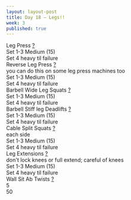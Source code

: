 ```yaml
---
layout: layout-post
title: Day 18 — Legs!!
week: 3
published: true
---
```


<div class="ex_list">

  <div class="ex">
    <div class="name">
      Leg Press
      <a href="https://www.youtube.com/watch?v=CHPHn-OnTqE" target="_blank">?</a>
    </div>
    <div class="set">Set 1-3 Medium (15)</div>
    <div class="rep">Set 4 heavy til failure</div>
  </div>

  <div class="ex">
    <div class="name">
      Reverse Leg Press
      <a href="https://www.youtube.com/watch?v=_e5H9XXahi0" target="_blank">?</a>
      <div class="note">you can do this on some leg press machines too</div>
    </div>
    <div class="set">Set 1-3 Medium (15)</div>
    <div class="rep">Set 4 heavy til failure</div>
  </div>

  <div class="ex">
    <div class="name">
      Barbell Wide Leg Squats
      <a href="https://www.youtube.com/watch?v=JXdGBp_YYz0" target="_blank">?</a>
    </div>
    <div class="set">Set 1-3 Medium (15)</div>
    <div class="rep">Set 4 heavy til failure</div>
  </div>

  <div class="ex">
    <div class="name">
      Barbell Stiff leg Deadlifts
      <a href="https://www.youtube.com/watch?v=1uDiW5--rAE" target="_blank">?</a>
    </div>
    <div class="set">Set 1-3 Medium (15)</div>
    <div class="rep">Set 4 heavy til failure</div>
  </div>

  <div class="ex">
    <div class="name">
      Cable Split Squats
      <a href="https://www.youtube.com/watch?v=alkroQK8YYY" target="_blank">?</a>
      <div class="note">each side</div>
    </div>
    <div class="set">Set 1-3 Medium (15)</div>
    <div class="rep">Set 4 heavy til failure</div>
  </div>

  <div class="ex">
    <div class="name">
      Leg Extensions
      <a href="https://www.youtube.com/watch?v=iMA5J5oSFcY" target="_blank">?</a>
      <div class="note">don't lock knees or full extend; careful of knees</div>
    </div>
    <div class="set">Set 1-3 Medium (15)</div>
    <div class="rep">Set 4 heavy til failure</div>
  </div>

  <div class="ex">
    <div class="name">
      Wall Sit Ab Twists
      <a href="https://www.youtube.com/watch?v=bCrgGQ4DRLY" target="_blank">?</a>
    </div>
    <div class="set">5</div>
    <div class="rep">50</div>
  </div>


</div>



